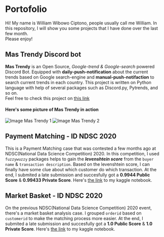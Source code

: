 # Portofolio
Hi! My name is William Wibowo Ciptono, people usually call me William. In this repository, I will show you some projects that I have done over the last few month.  
Please enjoy!

## Mas Trendy Discord bot
**Mas Trendy** is an Open Source, *Google-trend & Google-search* powered Discord Bot. Equipped with **daily-push-notification** about the current trends based on Google search-engine and **manual-push-notifaction** to search current trends in each country. This project is written on Python language with help of several packages such as Discord.py, Pytrends, and so on.  
Feel free to check this project on [this link](https://github.com/lgamal/MasTrendy)

#### Here's some picture of Mas Trendy in action

![Image Mas Trendy 1](/portofolio/blob/main/mastrendy_screenshot_1.png)
![Image Mas Trendy 2](/portofolio/blob/main/mastrendy_screenshot_2.png)

## Payment Matching - ID NDSC 2020
This is a Payment Matching case that was contested a few months ago at NDSC(National Data Science Competition) 2020. In this competition, I used `fuzzywuzzy` packages helps to gain the ***levenshtein score*** from the `buyer name` & `transaction description`. Based on the levenshtein score, I can finally have some clue about which customer do which transaction. At the end, I submited a late submission and succesfully got a **0.9944 Public Score** & **0.99433 Private Score**. Here's [the link](https://www.kaggle.com/lgamal/payment-matching/) to my kaggle notebook.

## Market Basket - ID NDSC 2020
On the previous NDSC(National Data Science Competition) 2020 event, there's a market basket analysis case. I grouped `orderid` based on `customerid` to make the matching process more easier. At the end, I submited a late submission and succesfully got a **1.0 Public Score** & **1.0 Private Score**. Here's [the link](https://www.kaggle.com/lgamal/market-basket) to my kaggle notebook.
